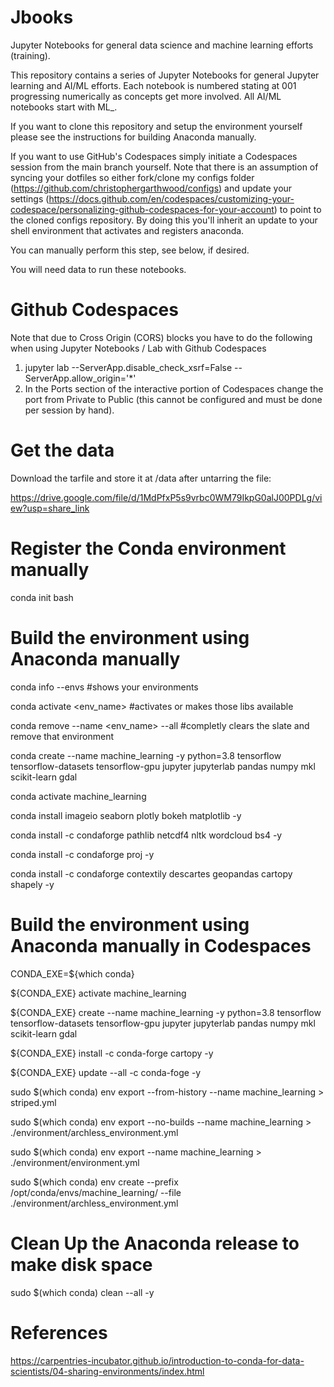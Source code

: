 # Jbooks
Jupyter Notebooks for general data science and machine learning efforts (training).

This repository contains a series of Jupyter Notebooks for general Jupyter learning and AI/ML efforts.  Each notebook is numbered stating at 001 progressing numerically as concepts get more involved.  All AI/ML notebooks start with ML_.

If you want to clone this repository and setup the environment yourself please see the instructions for building Anaconda manually.

If you want to use GitHub's Codespaces simply initiate a Codespaces session from the main branch yourself.  Note that there is an assumption of syncing your dotfiles so either fork/clone my configs folder (https://github.com/christophergarthwood/configs) and update your settings (https://docs.github.com/en/codespaces/customizing-your-codespace/personalizing-github-codespaces-for-your-account) to point to the cloned configs repository.  By doing this you'll inherit an update to your shell environment that activates and registers anaconda.

You can manually perform this step, see below, if desired.

You will need data to run these notebooks.

# Github Codespaces

Note that due to Cross Origin (CORS) blocks you have to do the following when using Jupyter Notebooks / Lab with Github Codespaces

1.  jupyter lab --ServerApp.disable_check_xsrf=False --ServerApp.allow_origin=\'\*\'
2.  In the Ports section of the interactive portion of Codespaces change the port from Private to Public (this cannot be configured and must be done per session by hand).

# Get the data
Download the tarfile and store it at <root>/data after untarring the file:

https://drive.google.com/file/d/1MdPfxP5s9vrbc0WM79IkpG0alJ00PDLg/view?usp=share_link

# Register the Conda environment manually

conda init bash

# Build the environment using Anaconda manually
conda info --envs                    #shows your environments

conda activate <env_name>            #activates or makes those libs available

conda remove --name <env_name> --all #completly clears the slate and remove that environment

conda create --name machine_learning -y python=3.8 tensorflow tensorflow-datasets tensorflow-gpu jupyter jupyterlab pandas numpy mkl scikit-learn gdal

conda activate machine_learning

conda install imageio seaborn plotly bokeh matplotlib  -y

conda install -c condaforge pathlib netcdf4 nltk wordcloud bs4  -y

conda install -c condaforge proj -y

conda install -c condaforge contextily descartes geopandas cartopy shapely  -y

# Build the environment using Anaconda manually in Codespaces
CONDA_EXE=${which conda}

${CONDA_EXE} activate machine_learning

${CONDA_EXE} create --name machine_learning -y python=3.8 tensorflow tensorflow-datasets tensorflow-gpu jupyter jupyterlab pandas numpy mkl scikit-learn gdal

${CONDA_EXE} install -c conda-forge cartopy -y

${CONDA_EXE} update --all -c conda-foge -y

sudo $(which conda) env export --from-history --name machine_learning > striped.yml

sudo $(which conda) env export --no-builds  --name machine_learning > ./environment/archless_environment.yml 

sudo $(which conda) env export --name machine_learning > ./environment/environment.yml 

sudo $(which conda) env create --prefix /opt/conda/envs/machine_learning/ --file ./environment/archless_environment.yml

# Clean Up the Anaconda release to make disk space
sudo $(which conda) clean --all -y

# References
https://carpentries-incubator.github.io/introduction-to-conda-for-data-scientists/04-sharing-environments/index.html
